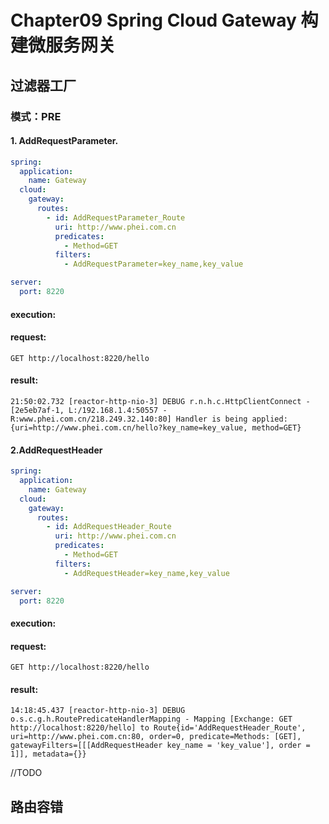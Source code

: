 # Chapter09 Spring Cloud Gateway 构建微服务网关
## 过滤器工厂
### 模式：PRE
#### 1. AddRequestParameter. 
```yaml
spring:
  application:
    name: Gateway
  cloud:
    gateway:
      routes:
        - id: AddRequestParameter_Route
          uri: http://www.phei.com.cn
          predicates:
            - Method=GET
          filters:
            - AddRequestParameter=key_name,key_value

server:
  port: 8220
```
#### execution:
#### request:
```http request
GET http://localhost:8220/hello
```
#### result:
```text
21:50:02.732 [reactor-http-nio-3] DEBUG r.n.h.c.HttpClientConnect - [2e5eb7af-1, L:/192.168.1.4:50557 - R:www.phei.com.cn/218.249.32.140:80] Handler is being applied: {uri=http://www.phei.com.cn/hello?key_name=key_value, method=GET}
```
#### 2.AddRequestHeader
```yaml
spring:
  application:
    name: Gateway
  cloud:
    gateway:
      routes:
        - id: AddRequestHeader_Route
          uri: http://www.phei.com.cn
          predicates:
            - Method=GET
          filters:
            - AddRequestHeader=key_name,key_value

server:
  port: 8220
```
#### execution:
#### request:
```http request
GET http://localhost:8220/hello
```
#### result:
```text
14:18:45.437 [reactor-http-nio-3] DEBUG o.s.c.g.h.RoutePredicateHandlerMapping - Mapping [Exchange: GET http://localhost:8220/hello] to Route{id='AddRequestHeader_Route', uri=http://www.phei.com.cn:80, order=0, predicate=Methods: [GET], gatewayFilters=[[[AddRequestHeader key_name = 'key_value'], order = 1]], metadata={}}
```
//TODO

## 路由容错

